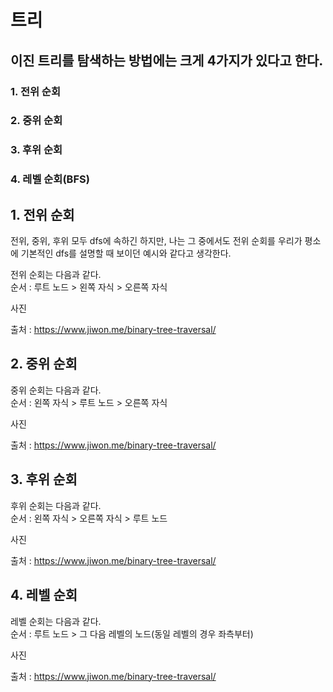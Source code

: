 # 트리

## 이진 트리를 탐색하는 방법에는 크게 4가지가 있다고 한다. 

### 1. 전위 순회
### 2. 중위 순회
### 3. 후위 순회
### 4. 레벨 순회(BFS)

## 1. 전위 순회 

전위, 중위, 후위 모두 dfs에 속하긴 하지만, 나는 그 중에서도 전위 순회를
우리가 평소에 기본적인 dfs를 설명할 때 보이던 예시와 같다고 생각한다. <br>

전위 순회는 다음과 같다. <br>
순서 : 루트 노드 > 왼쪽 자식 > 오른쪽 자식

사진

출처 : https://www.jiwon.me/binary-tree-traversal/


## 2. 중위 순회

중위 순회는 다음과 같다. <br>
순서 : 왼쪽 자식 > 루트 노드 > 오른쪽 자식

사진

출처 : https://www.jiwon.me/binary-tree-traversal/


## 3. 후위 순회

후위 순회는 다음과 같다. <br>
순서 : 왼쪽 자식 > 오른쪽 자식 > 루트 노드 

사진

출처 : https://www.jiwon.me/binary-tree-traversal/


## 4. 레벨 순회

레벨 순회는 다음과 같다. <br>
순서 : 루트 노드 > 그 다음 레벨의 노드(동일 레벨의 경우 좌측부터)

사진

출처 : https://www.jiwon.me/binary-tree-traversal/

